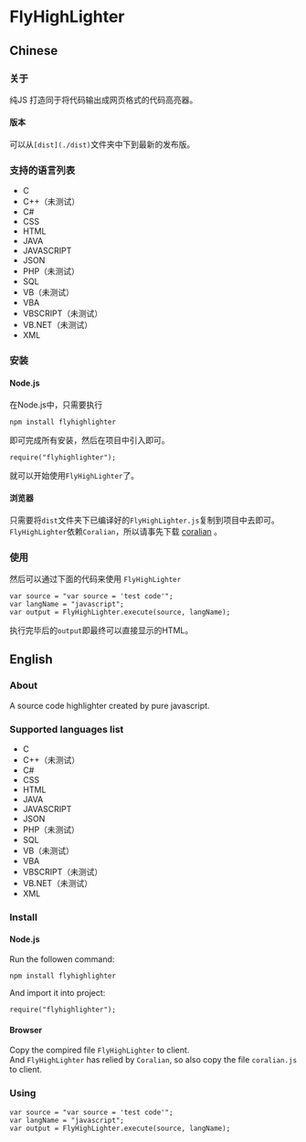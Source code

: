 # FlyHighLighter

## Chinese

### 关于
纯JS 打造同于将代码输出成网页格式的代码高亮器。  

#### 版本
可以从`[dist](./dist)`文件夹中下到最新的发布版。

### 支持的语言列表

* C
* C++（未测试）
* C#
* CSS
* HTML
* JAVA
* JAVASCRIPT
* JSON
* PHP（未测试）
* SQL
* VB（未测试）
* VBA
* VBSCRIPT（未测试）
* VB.NET（未测试）
* XML

### 安装
#### Node.js
在Node.js中，只需要执行
```
npm install flyhighlighter
```
即可完成所有安装，然后在项目中引入即可。
```
require("flyhighlighter");
```
就可以开始使用`FlyHighLighter`了。

#### 浏览器
只需要将`dist`文件夹下已编译好的`FlyHighLighter.js`复制到项目中去即可。  
`FlyHighLighter`依赖`Coralian`，所以请事先下载 [coralian](https://gitee.com/undeadway/coralian) 。

### 使用
然后可以通过下面的代码来使用 `FlyHighLighter`
```
var source = "var source = 'test code'";
var langName = "javascript";
var output = FlyHighLighter.execute(source, langName);
```
执行完毕后的`output`即最终可以直接显示的HTML。

## English

### About
A source code highlighter created by pure javascript.

### Supported languages list

* C
* C++（未测试）
* C#
* CSS
* HTML
* JAVA
* JAVASCRIPT
* JSON
* PHP（未测试）
* SQL
* VB（未测试）
* VBA
* VBSCRIPT（未测试）
* VB.NET（未测试）
* XML

### Install
#### Node.js
Run the followen command:
```
npm install flyhighlighter
```
And import it into project:
```
require("flyhighlighter");
```

#### Browser
Copy the compired file `FlyHighLighter` to client.  
And `FlyHighLighter` has relied by `Coralian`, so also copy the file `coralian.js` to client.

### Using
```
var source = "var source = 'test code'";
var langName = "javascript";
var output = FlyHighLighter.execute(source, langName);
```